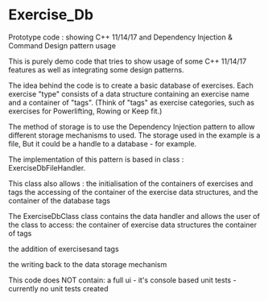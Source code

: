 # Exercise_Db
Prototype code : showing C++ 11/14/17 and Dependency Injection &amp;  Command Design pattern usage

This is purely demo code that tries to show usage of some C++ 11/14/17 features as well as integrating some design patterns.

The idea behind the code is to create a basic database of exercises. 
Each exercise "type" consists of a data structure containing an exercise name and a container of "tags".
(Think of "tags" as exercise categories, such as exercises for Powerlifting, Rowing or Keep fit.)

The method of storage is to use the Dependency Injection pattern to allow different storage mechanisms to used.
The storage used in the example is a file, But it could be a handle to a database - for example.

The implementation of this pattern is based in class : ExerciseDbFileHandler.

This class also allows :
the initialisation of the containers of exercises and tags
the accessing of the container of the exercise data structures, and the container of the database tags


The ExerciseDbClass class contains the data handler and allows the user of the class to access:
the container of exercise data structures
the container of tags

the addition of exercisesand tags

the writing back to the data storage mechanism


This code does NOT contain:
a full ui - it's console based
unit tests - currently no unit tests created

